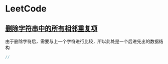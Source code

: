 # LeetCode

## [删除字符串中的所有相邻重复项](https://leetcode-cn.com/problems/remove-all-adjacent-duplicates-in-string/)

由于删除字符后，需要与上一个字符进行比较，所以此处是一个后进先出的数据结构

```typescript
// 
```
